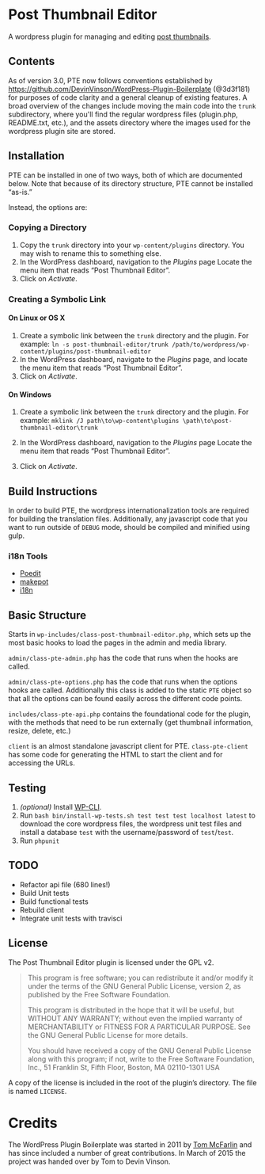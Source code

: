 # Post Thumbnail Editor

A wordpress plugin for managing and editing [post thumbnails][pt].

[pt]: http://codex.wordpress.org/Post_Thumbnails

## Contents

As of version 3.0, PTE now follows conventions established by
<https://github.com/DevinVinson/WordPress-Plugin-Boilerplate> (@3d3f181) for
purposes of code clarity and a general cleanup of existing features. A broad
overview of the changes include moving the main code into the `trunk`
subdirectory, where you'll find the regular wordpress files (plugin.php,
README.txt, etc.), and the assets directory where the images used for the
wordpress plugin site are stored.

## Installation

PTE can be installed in one of two ways, both of which are documented below. Note that because of its directory structure, PTE cannot be installed “as-is.”

Instead, the options are:

### Copying a Directory

1. Copy the `trunk` directory into your `wp-content/plugins` directory. You may
   wish to rename this to something else.
2. In the WordPress dashboard, navigation to the *Plugins* page
   Locate the menu item that reads “Post Thumbnail Editor”.
3. Click on *Activate*.

### Creating a Symbolic Link

#### On Linux or OS X

1. Create a symbolic link between the `trunk` directory and the plugin. For
   example: `ln -s post-thumbnail-editor/trunk /path/to/wordpress/wp-content/plugins/post-thumbnail-editor`
2. In the WordPress dashboard, navigate to the *Plugins* page, and
   locate the menu item that reads “Post Thumbnail Editor”.
3. Click on *Activate*.

#### On Windows

1. Create a symbolic link between the `trunk` directory and the plugin. For
   example: `mklink /J path\to\wp-content\plugins \path\to\post-thumbnail-editor\trunk`

2. In the WordPress dashboard, navigation to the *Plugins* page
   Locate the menu item that reads “Post Thumbnail Editor”.

3. Click on *Activate*.

## Build Instructions

In order to build PTE, the wordpress internationalization tools are required for
building the translation files.  Additionally, any javascript code that you want
to run outside of `DEBUG` mode, should be compiled and minified using gulp.

### i18n Tools

* [Poedit](http://www.poedit.net/)
* [makepot](http://i18n.svn.wordpress.org/tools/trunk/)
* [i18n](https://github.com/grappler/i18n)

## Basic Structure

Starts in `wp-includes/class-post-thumbnail-editor.php`, which sets up the most
basic hooks to load the pages in the admin and media library.

`admin/class-pte-admin.php` has the code that runs when the hooks are called.

`admin/class-pte-options.php` has the code that runs when the options hooks
are called.  Additionally this class is added to the static `PTE` object so that
all the options can be found easily across the different code points.

`includes/class-pte-api.php` contains the foundational code for the plugin, with
the methods that need to be run externally (get thumbnail information, resize,
delete, etc.)

`client` is an almost standalone javascript client for PTE. `class-pte-client`
has some code for generating the HTML to start the client and for accessing the
URLs.

## Testing

1. *(optional)* Install [WP-CLI][cli].
2. Run `bash bin/install-wp-tests.sh test test test localhost latest` to
   download the core wordpress files, the wordpress unit test files and install
   a database `test` with the username/password of `test`/`test`.
3. Run `phpunit`

[cli]: http://wp-cli.org/

## TODO

* Refactor api file (680 lines!)
* Build Unit tests
* Build functional tests
* Rebuild client
* Integrate unit tests with travisci

## License

The Post Thumbnail Editor plugin is licensed under the GPL v2.

> This program is free software; you can redistribute it and/or modify it under
> the terms of the GNU General Public License, version 2, as published by the
> Free Software Foundation.
>
> This program is distributed in the hope that it will be useful, but WITHOUT
> ANY WARRANTY; without even the implied warranty of MERCHANTABILITY or FITNESS
> FOR A PARTICULAR PURPOSE. See the GNU General Public License for more details.
>
> You should have received a copy of the GNU General Public License along with
> this program; if not, write to the Free Software Foundation, Inc., 51 Franklin
> St, Fifth Floor, Boston, MA 02110-1301 USA

A copy of the license is included in the root of the plugin’s directory. The file is named `LICENSE`.

# Credits

The WordPress Plugin Boilerplate was started in 2011 by [Tom McFarlin](http://twitter.com/tommcfarlin/) and has since included a number of great contributions. In March of 2015 the project was handed over by Tom to Devin Vinson.

